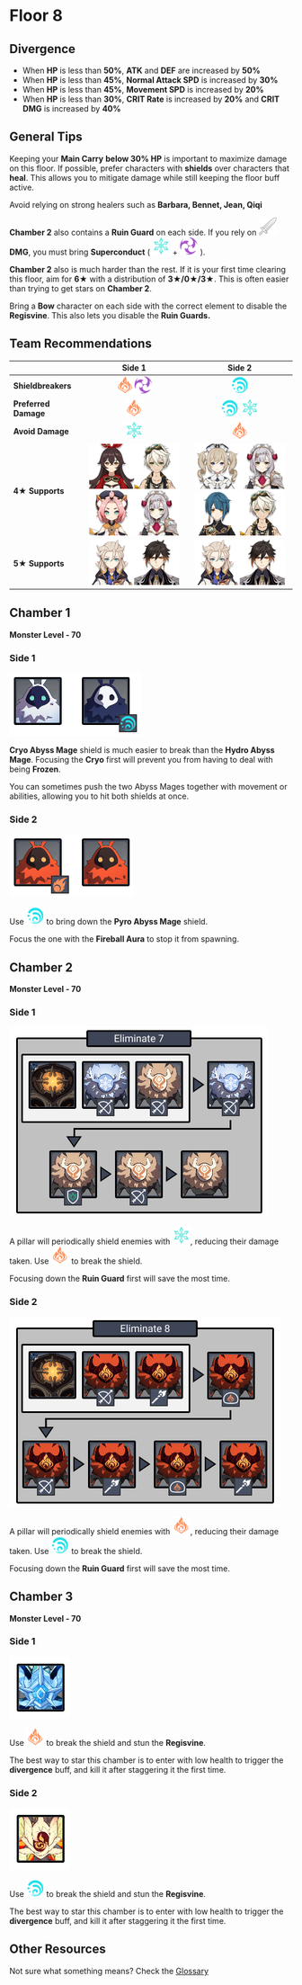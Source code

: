 # Floor 8

## Divergence

* When **HP** is less than **50%**, **ATK** and **DEF** are increased by **50%**
* When **HP** is less than **45%**, **Normal Attack SPD** is increased by **30%**
* When **HP** is less than **45%**, **Movement SPD** is increased by **20%**
* When **HP** is less than **30%**, **CRIT Rate** is increased by **20%** and **CRIT DMG** is increased by **40%**

## General Tips

Keeping your **Main Carry** **below 30% HP** is important to maximize damage on this floor. If possible, prefer characters with **shields** over characters that **heal**. This allows you to mitigate damage while still keeping the floor buff active.

Avoid relying on strong healers such as **Barbara, Bennet, Jean, Qiqi**

**Chamber 2** also contains a **Ruin Guard** on each side. If you rely on ![](../.gitbook/assets/physical_small.png) **DMG**, you must bring **Superconduct** \( ![](../.gitbook/assets/cryo_small.png) + ![](../.gitbook/assets/electro_small.png) \).

**Chamber 2** also is much harder than the rest. If it is your first time clearing this floor, aim for **6**★ with a distribution of **3★/0★/3★**. This is often easier than trying to get stars on **Chamber 2**.

Bring a **Bow** character on each side with the correct element to disable the **Regisvine**. This also lets you disable the **Ruin Guards.**

## Team Recommendations

|  | Side 1 | Side 2 |
| :--- | :---: | :---: |
| **Shieldbreakers** | ![](../.gitbook/assets/pyro_small.png)![](../.gitbook/assets/electro_small.png)  | ![](../.gitbook/assets/hydro_small.png)  |
| **Preferred Damage** | ![](../.gitbook/assets/pyro_small.png)  | ![](../.gitbook/assets/hydro_small.png) ![](../.gitbook/assets/cryo_small.png) |
| **Avoid Damage** | ![](../.gitbook/assets/cryo_small.png) | ![](../.gitbook/assets/pyro_small.png)  |
| **4**★ **Supports** | ![](../.gitbook/assets/ui_avataricon_amber.png)![](../.gitbook/assets/ui_avataricon_bennett.png)![](../.gitbook/assets/ui_avataricon_diona.png)![](../.gitbook/assets/ui_avataricon_noelle.png)  | ![](../.gitbook/assets/ui_avataricon_barbara.png)![](../.gitbook/assets/ui_avataricon_noelle.png)![](../.gitbook/assets/ui_avataricon_xingqiu.png)![](../.gitbook/assets/ui_avataricon_bennett.png)  |
| **5**★ **Supports** | ![](../.gitbook/assets/ui_avataricon_albedo.png)![](../.gitbook/assets/ui_avataricon_zhongli.png) | ![](../.gitbook/assets/ui_avataricon_albedo.png)![](../.gitbook/assets/ui_avataricon_zhongli.png) |

## Chamber 1

**Monster Level - 70**

### Side 1

![](../.gitbook/assets/8-1-1.png)

**Cryo Abyss Mage** shield is much easier to break than the **Hydro Abyss Mage**. Focusing the **Cryo** first will prevent you from having to deal with being **Frozen**. 

You can sometimes push the two Abyss Mages together with movement or abilities, allowing you to hit both shields at once.

### Side 2

![](../.gitbook/assets/8-1-2.png)

Use ![](../.gitbook/assets/hydro_small.png) to bring down the **Pyro Abyss Mage** shield.

Focus the one with the **Fireball Aura** to stop it from spawning.

## **Chamber 2**

**Monster Level - 70**

### Side 1

![](../.gitbook/assets/8-2-1.png)

A pillar will periodically shield enemies with ![](../.gitbook/assets/cryo_small.png), reducing their damage taken. Use ![](../.gitbook/assets/pyro_small.png) to break the shield.

Focusing down the **Ruin Guard** first will save the most time.

### Side 2

![](../.gitbook/assets/8-2-2.png)

A pillar will periodically shield enemies with ![](../.gitbook/assets/pyro_small.png), reducing their damage taken. Use ![](../.gitbook/assets/hydro_small.png) to break the shield.

Focusing down the **Ruin Guard** first will save the most time.

## **Chamber 3**

**Monster Level - 70**

### Side 1

![](../.gitbook/assets/8-3-1.png)

Use ![](../.gitbook/assets/pyro_small.png) to break the shield and stun the **Regisvine**.

The best way to star this chamber is to enter with low health to trigger the **divergence** buff, and kill it after staggering it the first time.

### Side 2

![](../.gitbook/assets/8-3-2.png)

Use ![](../.gitbook/assets/hydro_small.png) to break the shield and stun the **Regisvine**.

The best way to star this chamber is to enter with low health to trigger the **divergence** buff, and kill it after staggering it the first time.

## Other Resources

Not sure what something means? Check the [Glossary](glossary.md)

